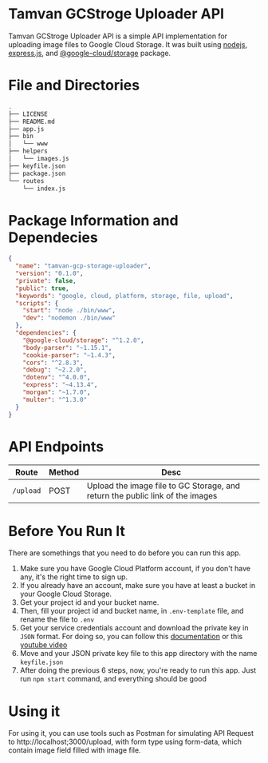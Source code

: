 # Tamvan GCStroge Uploader API

Tamvan GCStroge Uploader API is a simple API implementation for uploading image files to Google Cloud Storage. It was built using [nodejs](https://nodejs.org/en/), [express.js](https://expressjs.com/), and [@google-cloud/storage](https://www.npmjs.com/package/@google-cloud/storage) package.

# File and Directories
```bash
.
├── LICENSE
├── README.md
├── app.js
├── bin
│   └── www
├── helpers
│   └── images.js
├── keyfile.json
├── package.json
└── routes
    └── index.js
```

# Package Information and Dependecies

```json
{
  "name": "tamvan-gcp-storage-uploader",
  "version": "0.1.0",
  "private": false,
  "public": true,
  "keywords": "google, cloud, platform, storage, file, upload",
  "scripts": {
    "start": "node ./bin/www",
    "dev": "nodemon ./bin/www"
  },
  "dependencies": {
    "@google-cloud/storage": "^1.2.0",
    "body-parser": "~1.15.1",
    "cookie-parser": "~1.4.3",
    "cors": "^2.8.3",
    "debug": "~2.2.0",
    "dotenv": "^4.0.0",
    "express": "~4.13.4",
    "morgan": "~1.7.0",
    "multer": "^1.3.0"
  }
}
```

# API Endpoints
| Route | Method | Desc |
|-------|--------|------|
| `/upload` | POST | Upload the image file to GC Storage, and return the public link of the images |

# Before You Run It

There are somethings that you need to do before you can run this app. 
  1.  Make sure you have Google Cloud Platform account, if you don't have any, it's the right time to sign up.
  2. If you already have an account, make sure you have at least a bucket in your Google Cloud Storage.
  3. Get your project id and your bucket name.
  4. Then, fill your project id and bucket name, in `.env-template` file, and rename the file to `.env`
  5. Get your service credentials account and download the private key in `JSON` format. For doing so, you can follow this [documentation](https://cloud.google.com/storage/docs/authentication#service_accounts) or this [youtube video](https://www.youtube.com/watch?v=tSnzoW4RlaQ)
  6. Move and your JSON private key file to this app directory with the name `keyfile.json`
  7. After doing the previous 6 steps, now, you're ready to run this app. Just run `npm start` command, and everything should be good

# Using it 

For using it, you can use tools such as Postman for simulating API Request to http://localhost;3000/upload, with form type using form-data, which contain image field filled with image file.
